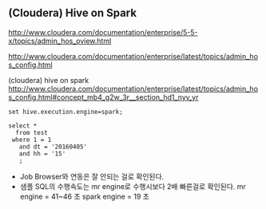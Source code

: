 ## (Cloudera) Hive on Spark
http://www.cloudera.com/documentation/enterprise/5-5-x/topics/admin_hos_oview.html

http://www.cloudera.com/documentation/enterprise/latest/topics/admin_hos_config.html

(cloudera) hive on spark 
http://www.cloudera.com/documentation/enterprise/latest/topics/admin_hos_config.html#concept_mb4_g2w_3r__section_hd1_nyv_yr

```
set hive.execution.engine=spark;

select *
  from test
 where 1 = 1
   and dt = '20160405' 
   and hh = '15'
   ;
```

- Job Browser와 연동은 잘 안되는 걸로 확인된다.
- 샘플 SQL의 수행속도는 mr engine로 수행시보다 2배 빠른걸로 확인된다.
  mr engine = 41~46 초
  spark engine = 19 초
  
